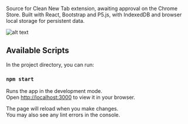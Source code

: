 Source for Clean New Tab extension, awaiting approval on the Chrome Store. Built with React, Bootstrap and P5.js, with IndexedDB and browser local storage for persistent data.

![alt text]([http://url/to/img.png](https://live.staticflickr.com/65535/52618475300_500300eebf_k.jpg))

## Available Scripts

In the project directory, you can run:

### `npm start`

Runs the app in the development mode.\
Open [http://localhost:3000](http://localhost:3000) to view it in your browser.

The page will reload when you make changes.\
You may also see any lint errors in the console.


